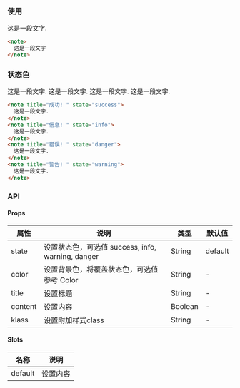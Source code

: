 <row>
<column :md=12>

### 使用

<note>
  这是一段文字.
</note>

```html
<note>
  这是一段文字
</note>
```

### 状态色

<note title="成功! " state="success">
  这是一段文字.
</note>
<note title="信息! " state="info">
  这是一段文字.
</note>
<note title="错误! " state="danger">
  这是一段文字.
</note>
<note title="警告! " state="warning">
  这是一段文字.
</note>

```html
<note title="成功! " state="success">
  这是一段文字.
</note>
<note title="信息! " state="info">
  这是一段文字.
</note>
<note title="错误! " state="danger">
  这是一段文字.
</note>
<note title="警告! " state="warning">
  这是一段文字.
</note>
```

  ### API
  
  <portlet title="Note" icon="map-signs" theme="light" bordered>
  
  #### Props

  <div class="table-scrollable table-scrollable-borderless">
      <table class="table table-hover table-bordered">
          <thead>
              <tr class="uppercase">
                  <th> 属性 </th>
                  <th> 说明 </th>
                  <th> 类型 </th>
                  <th> 默认值 </th>
              </tr>
          </thead>
          <tbody>
              <tr>
                  <td> state </td>
                  <td> 设置状态色，可选值 success, info, warning, danger </td>
                  <td> String </td>
                  <td> default </td>
              </tr>
              <tr>
                  <td> color </td>
                  <td> 设置背景色，将覆盖状态色，可选值参考 <router-link to="/main/color">Color</router-link> </td>
                  <td> String </td>
                  <td> - </td>
              </tr>
              <tr>
                  <td> title </td>
                  <td> 设置标题 </td>
                  <td> String </td>
                  <td> - </td>
              </tr>
              <tr>
                  <td> content </td>
                  <td> 设置内容</td>
                  <td> Boolean </td>
                  <td> - </td>
              </tr>
              <tr>
                  <td> klass </td>
                  <td> 设置附加样式class </td>
                  <td> String </td>
                  <td> - </td>
              </tr>
          </tbody>
      </table>
  </div>

  #### Slots

  <div class="table-scrollable table-scrollable-borderless">
      <table class="table table-hover table-bordered">
          <thead>
              <tr class="uppercase">
                  <th> 名称 </th>
                  <th> 说明 </th>
              </tr>
          </thead>
          <tbody>
              <tr>
                  <td> default </td>
                  <td> 设置内容 </td>
              </tr>
          </tbody>
      </table>
  </div>
  
  </portlet>

</column>
</row>

